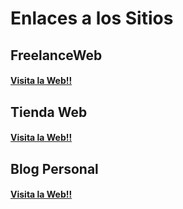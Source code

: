 # Enlaces a los Sitios

## FreelanceWeb
####  [Visita la Web!!](https://web-eduardor9.netlify.app/)


## Tienda Web
####  [Visita la Web!!](https://tiendaweb-edu.netlify.app//)


## Blog Personal
####  [Visita la Web!!](https://blog-cursos-eduardor9.netlify.app//)

